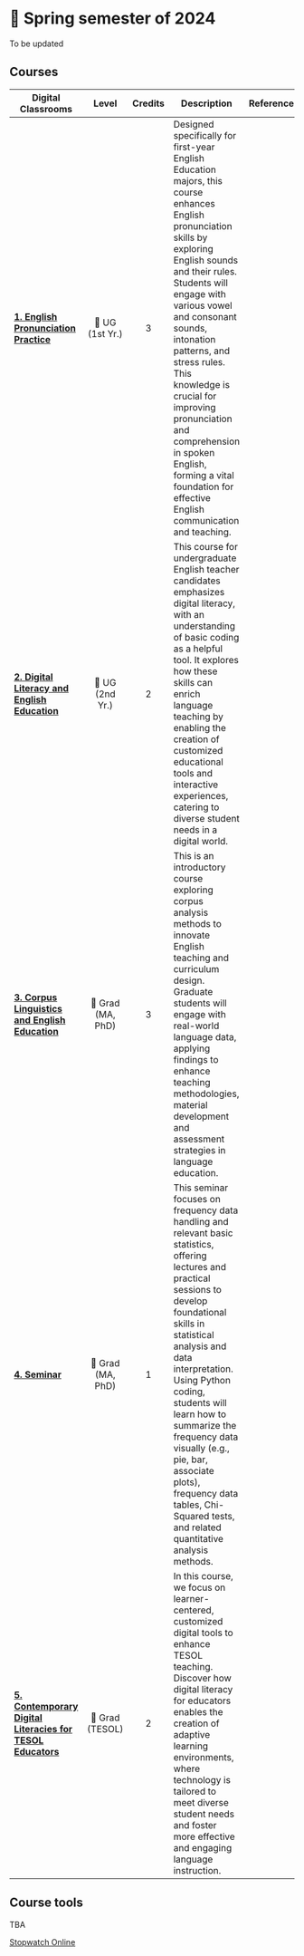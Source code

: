 # 🌱 Spring semester of 2024
To be updated
## Courses

|Digital Classrooms|Level|Credits|Description|References|
|---|:---:|:---:|---|---|
|**[1. English Pronunciation Practice](https://github.com/MK316/Spring2024/blob/main/Engpro/readme.md)**|📒 UG (1st Yr.)|3|Designed specifically for first-year English Education majors, this course enhances English pronunciation skills by exploring English sounds and their rules. Students will engage with various vowel and consonant sounds, intonation patterns, and stress rules. This knowledge is crucial for improving pronunciation and comprehension in spoken English, forming a vital foundation for effective English communication and teaching.||
|**[2. Digital Literacy and English Education](https://github.com/MK316/Spring2024/blob/main/DLEE/readme.md)**|📙 UG (2nd Yr.)|2|This course for undergraduate English teacher candidates emphasizes digital literacy, with an understanding of basic coding as a helpful tool. It explores how these skills can enrich language teaching by enabling the creation of customized educational tools and interactive experiences, catering to diverse student needs in a digital world.||
|**[3. Corpus Linguistics and English Education](https://github.com/MK316/Spring2024/blob/main/Corpus/readme.md)** |📘 Grad (MA, PhD)|3|This is an introductory course exploring corpus analysis methods to innovate English teaching and curriculum design. Graduate students will engage with real-world language data, applying findings to enhance teaching methodologies, material development and assessment strategies in language education.||
|**[4. Seminar](https://github.com/MK316/Spring2024/blob/main/Seminar/readme.md)**|📘 Grad (MA, PhD)|1|This seminar focuses on frequency data handling and relevant basic statistics, offering lectures and practical sessions to develop foundational skills in statistical analysis and data interpretation. Using Python coding, students will learn how to summarize the frequency data visually (e.g., pie, bar, associate plots), frequency data tables, Chi-Squared tests, and related quantitative analysis methods. ||
|**[5. Contemporary Digital Literacies for TESOL Educators](https://github.com/MK316/Spring2024/blob/main/DLTESOL/readme.md)** |📗 Grad (TESOL)|2|In this course, we focus on learner-centered, customized digital tools to enhance TESOL teaching. Discover how digital literacy for educators enables the creation of adaptive learning environments, where technology is tailored to meet diverse student needs and foster more effective and engaging language instruction.||

## Course tools 
TBA

[Stopwatch Online](https://time-stuff.com/embed.html)
